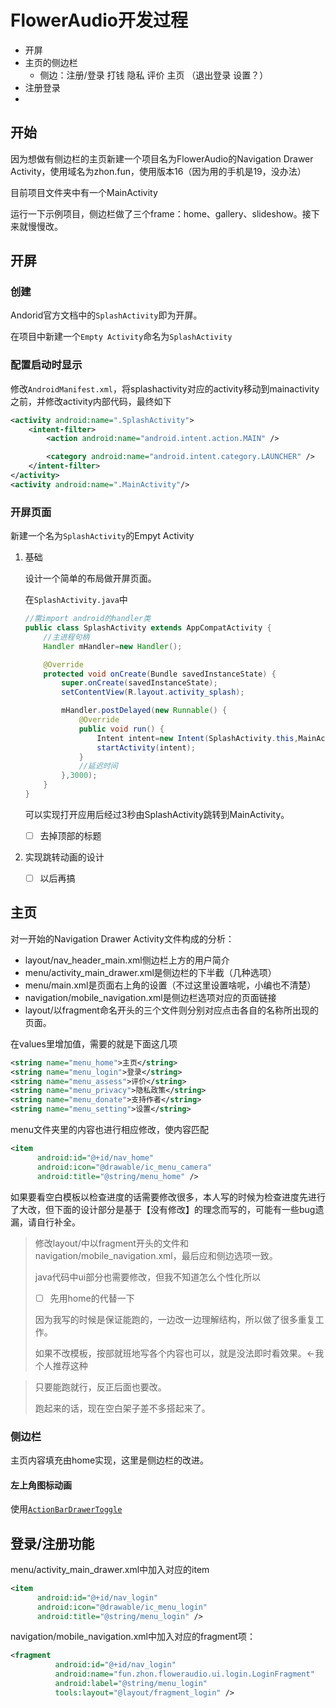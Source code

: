 # FlowerAudio开发过程

- 开屏
- 主页的侧边栏
  - 侧边：注册/登录 打钱 隐私 评价 主页 （退出登录 设置？）
- 注册登录
- 

## 开始

因为想做有侧边栏的主页新建一个项目名为FlowerAudio的Navigation Drawer Activity，使用域名为zhon.fun，使用版本16（因为用的手机是19，没办法）

目前项目文件夹中有一个MainActivity

运行一下示例项目，侧边栏做了三个frame：home、gallery、slideshow。接下来就慢慢改。

## 开屏

### 创建

Andorid官方文档中的`SplashActivity`即为开屏。

在项目中新建一个`Empty Activity`命名为`SplashActivity`

### 配置启动时显示

修改`AndroidManifest.xml`，将splashactivity对应的activity移动到mainactivity之前，并修改activity内部代码，最终如下

```xml
<activity android:name=".SplashActivity">
    <intent-filter>
        <action android:name="android.intent.action.MAIN" />

        <category android:name="android.intent.category.LAUNCHER" />
    </intent-filter>
</activity>
<activity android:name=".MainActivity"/>
```

### 开屏页面

新建一个名为`SplashActivity`的Empyt Activity

1. 基础

   设计一个简单的布局做开屏页面。

   在`SplashActivity.java`中

   ```java
   //需import android的handler类
   public class SplashActivity extends AppCompatActivity {
       //主进程句柄
       Handler mHandler=new Handler();
   
       @Override
       protected void onCreate(Bundle savedInstanceState) {
           super.onCreate(savedInstanceState);
           setContentView(R.layout.activity_splash);
   
           mHandler.postDelayed(new Runnable() {
               @Override
               public void run() {
                   Intent intent=new Intent(SplashActivity.this,MainActivity.class);
                   startActivity(intent);
               }
               //延迟时间
           },3000);
       }
   }
   ```

   可以实现打开应用后经过3秒由SplashActivity跳转到MainActivity。

   - [ ] 去掉顶部的标题

2. 实现跳转动画的设计

   - [ ] 以后再搞

## 主页

对一开始的Navigation Drawer Activity文件构成的分析：

- layout/nav_header_main.xml侧边栏上方的用户简介
- menu/activity_main_drawer.xml是侧边栏的下半截（几种选项）
- menu/main.xml是页面右上角的设置（不过这里设置啥呢，小编也不清楚）
- navigation/mobile_navigation.xml是侧边栏选项对应的页面链接
- layout/以fragment命名开头的三个文件则分别对应点击各自的名称所出现的页面。

在values里增加值，需要的就是下面这几项

```xml
<string name="menu_home">主页</string>
<string name="menu_login">登录</string>
<string name="menu_assess">评价</string>
<string name="menu_privacy">隐私政策</string>
<string name="menu_donate">支持作者</string>
<string name="menu_setting">设置</string>
```

menu文件夹里的内容也进行相应修改，使内容匹配

```xml
<item
      android:id="@+id/nav_home"
      android:icon="@drawable/ic_menu_camera"
      android:title="@string/menu_home" />
```

如果要看空白模板以检查进度的话需要修改很多，本人写的时候为检查进度先进行了大改，但下面的设计部分是基于【没有修改】的理念而写的，可能有一些bug遗漏，请自行补全。

>  修改layout/中以fragment开头的文件和navigation/mobile_navigation.xml，最后应和侧边选项一致。
>
>  java代码中ui部分也需要修改，但我不知道怎么个性化所以 
>
> - [ ] 先用home的代替一下
>
> 因为我写的时候是保证能跑的，一边改一边理解结构，所以做了很多重复工作。
>
> 如果不改模板，按部就班地写各个内容也可以，就是没法即时看效果。<-我个人推荐这种

>  只要能跑就行，反正后面也要改。
>
> 跑起来的话，现在空白架子差不多搭起来了。

### 侧边栏

主页内容填充由home实现，这里是侧边栏的改进。

#### 左上角图标动画

使用[`ActionBarDrawerToggle`](https://developer.android.com/reference/android/support/v7/app/ActionBarDrawerToggle.html)

## 登录/注册功能

menu/activity_main_drawer.xml中加入对应的item

```xml
<item
      android:id="@+id/nav_login"
      android:icon="@drawable/ic_menu_login"
      android:title="@string/menu_login" />
```

navigation/mobile_navigation.xml中加入对应的fragment项：

```xml
<fragment
          android:id="@+id/nav_login"
          android:name="fun.zhon.floweraudio.ui.login.LoginFragment"
          android:label="@string/menu_login"
          tools:layout="@layout/fragment_login" />
```















